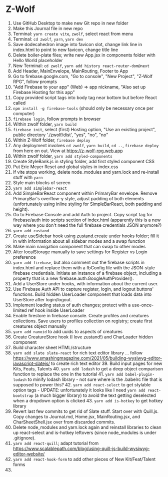 # Z-Wolf

1. Use GitHub Desktop to make new Git repo in new folder
2. Make this Journal file in new repo
3. Terminal: `yarn create vite`,  `zwolf`, select react from menu
4. Terminal: `cd zwolf`, `yarn`, `yarn dev`
5. Save dodecahedron image into favicon slot, change link line in index.html to point to new favicon, change title line
6. Delete boiler-plate files; write new App.jsx in components folder with Hello World placeholder
7. New Terminal: `cd zwolf`, `yarn add history react-router-dom@next`
8. Add Header, MainEnvelope, MainRouting, Footer to App
9. Go to firebase.google.com, "Go to console", "New Project", "Z-Wolf RPG", follow prompts
10. "Add Firebase to your app" (Web) => app nickname, "Also set up Firebase Hosting for this app"
11. Copy provided script tags into body tag near bottom but before React called
12. `npm install -g firebase-tools` (should only be necessary once per computer)
13. `firebase login`, follow prompts in browser
14. Within zwolf folder, `yarn build`
15. `firebase init`, select (first) Hosting option, "Use an existing project", public directory './zwolf/dist', "yes", "no", "no"
16. Within Z-Wolf folder, `firebase deploy`
17. Any deployment involves `cd zwolf`, `yarn build`, `cd ..`, `firebase deploy` from here on out. View at https://z-wolf-rpg.web.app
18. Within zwolf folder, `yarn add styled-components`
19. Create StyleBank.js in styling folder, add first styled component CSS
20. Put Eric Meyer Reset and global styles in index.css
21. If vite stops working, delete node_modules and yarn.lock and re-install stuff with `yarn`
22. Style main blocks of screen
23. `yarn add simplebar-react`
24. Add SimpleBarReact component within PrimaryBar envelope. Remove PrimaryBar's overflow-y style, adjust padding of both elements (unfortunately using inline styling for SimpleBarReact, both padding and height).
25. Go to Firebase Console and add Auth to project. Copy script tag for firebase/auth into scripts section of index.html (apparently this is a new way where you don't need the full firebase credentials JSON anymore?)
26. `yarn add zustand`
27. Create useSidebar hook using zustand.create under hooks folder; fill it in with information about all sidebar modes and a swap function
28. Make main navigation component that can swap to other modes
29. Alter localStorage manually to save settings for Register vs Login preference
30. `yarn add firebase`, but also comment out the firebase scripts in index.html and replace them with a fbConfig file with the JSON-style firebase credentials. Initiate an instance of a firebase object, including a property that is a new firebase.auth.GoogleAuthProvider().
31. Add a UserStore under hooks, with information about the current user.
32. Use Firebase Auth API to capture register, login, and logout buttons' functions. Build hidden UserLoader component that loads data into UserStore after login/logout.
33. Implement loading status of auth changes; protect with a use-once-limited ref hook inside UserLoader
34. Enable firestore in firebase console. Create profiles and creatures collections. Save users to profiles collection on registry; create first creatures object manually
35. `yarn add nanoid` to add uuids to aspects of creatures
36. Create CreatureStore hook (I love zustand!) and CharLoader hidden component
37. Build character sheet HTML/structure
38. `yarn add slate slate-react` for rich text editor library ... follow https://www.smashingmagazine.com/2021/05/building-wysiwyg-editor-javascript-slatejs/ to create rich text editor
    39. Build input pages for new Kits, Feats, Talents
    40. `yarn add lodash` to get a deep object comparison function to replace the one in the tutorial
    41. `yarn add babel-plugin-lodash` to minify lodash library - not sure where is the .babelrc file that is supposed to power this?
    42. `yarn add react-select` to get stylable option tags - UPDATE: unfortunately it looks like I need `yarn add react-bootstrap` (a much bigger library) to avoid the text getting deselected when a dropdown option is clicked
    43. `yarn add is-hotkey` to get hotkey library
44. Revert last few commits to get rid of Slate stuff. Start over with Quill.js. Copy changes to Journal.md, Home.jsx, MainRouting.jsx, and CharSheetShell.jsx over from discarded commits.
45. Delete node_modules and yarn.lock again and reinstall libraries to clean up react-select and is-hotkey leftovers (since node_modules is under .gitignore).
46. `yarn add react-quill`; adapt tutorial from https://www.scalablepath.com/blog/using-quill-js-build-wysiwyg-editor-website/
47. `yarn add react-hook-form` to add other pieces of New Kit/Feat/Talent forms
48. 
